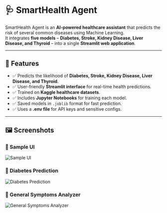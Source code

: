 # 🩺 SmartHealth Agent

SmartHealth Agent is an **AI-powered healthcare assistant** that predicts the risk of several common diseases using Machine Learning.  
It integrates **five models** – **Diabetes, Stroke, Kidney Disease, Liver Disease, and Thyroid** – into a single **Streamlit web application**.

---

## 🌟 Features

- ✅ Predicts the likelihood of **Diabetes, Stroke, Kidney Disease, Liver Disease, and Thyroid**.
- ✅ User-friendly **Streamlit interface** for real-time health predictions.
- ✅ Trained on **Kaggle healthcare datasets**.
- ✅ Includes **Jupyter Notebooks** for training each model.
- ✅ Saved models in `.joblib` format for fast prediction.
- ✅ Uses a **.env file** for API keys and sensitive configs.

---

## 🖼️ Screenshots

### 🔹 Sample UI

![Sample UI](image/ui.jpg)

### 🔹 Diabetes Prediction
                    
![Diabetes Prediction](image/diabetics_prediction.jpg)

### 🔹 General Symptoms Analyzer
![General Symptoms Analyzer](image/genral_syptom_check.jpg)


